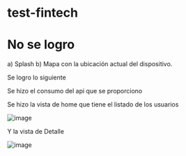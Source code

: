 # test-fintech

# No se logro

a) Splash
b) Mapa con la ubicación actual del dispositivo.

Se logro lo siguiente

Se hizo el consumo del api que se proporciono

Se hizo la vista de home que tiene el listado de los usuarios

![image](https://user-images.githubusercontent.com/30103350/169083247-1a1ee892-096d-4526-a599-79d0006d6b83.png)

Y la vista de Detalle

![image](https://user-images.githubusercontent.com/30103350/169083299-2c881534-1937-4586-845f-376e214bbda7.png)

